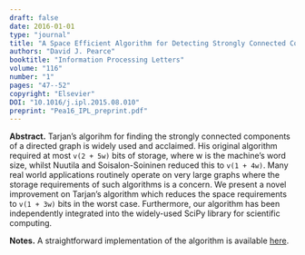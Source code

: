 ```yaml
---
draft: false
date: 2016-01-01
type: "journal"
title: "A Space Efficient Algorithm for Detecting Strongly Connected Components"
authors: "David J. Pearce"
booktitle: "Information Processing Letters"
volume: "116"
number: "1"
pages: "47--52"
copyright: "Elsevier"
DOI: "10.1016/j.ipl.2015.08.010"
preprint: "Pea16_IPL_preprint.pdf"
---
```


**Abstract.**  Tarjan’s algorihm for finding the strongly connected components of a directed graph is widely used and acclaimed. His original algorithm required at most `v(2 + 5w)` bits of storage, where w is the machine’s word size, whilst Nuutila and Soisalon-Soininen reduced this to `v(1 + 4w)`. Many real world applications routinely operate on very large graphs where the storage requirements of such algorithms is a concern. We present a novel improvement on Tarjan’s algorithm which reduces the space requirements to `v(1 + 3w)` bits in the worst case. Furthermore, our algorithm has been independently integrated into the widely-used SciPy library for scientific computing.

**Notes.** A straightforward implementation of the algorithm is available [here](http://github.com/DavePearce/StronglyConnectedComponents).
